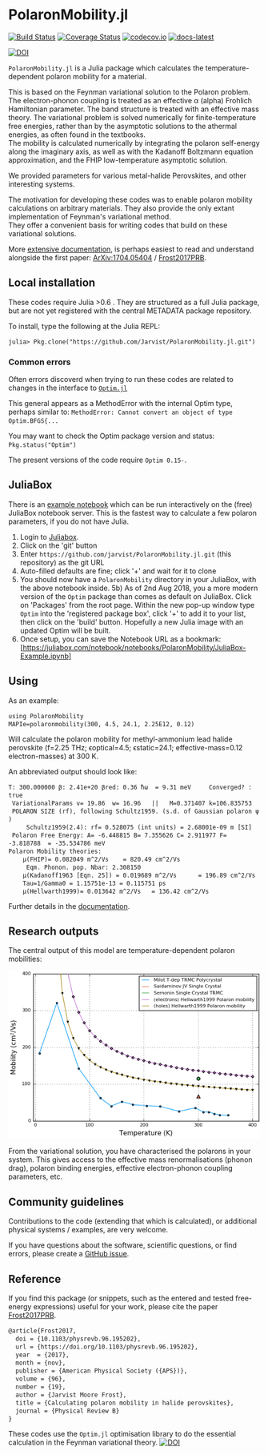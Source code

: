 # PolaronMobility.jl

[![Build Status](https://travis-ci.org/jarvist/PolaronMobility.jl.svg?branch=master)](https://travis-ci.org/jarvist/PolaronMobility.jl)
[![Coverage Status](https://coveralls.io/repos/jarvist/PolaronMobility.jl/badge.svg?branch=master&service=github)](https://coveralls.io/github/jarvist/PolaronMobility.jl?branch=master)
[![codecov.io](http://codecov.io/github/jarvist/PolaronMobility.jl/coverage.svg?branch=master)](http://codecov.io/github/jarvist/PolaronMobility.jl?branch=master)
[![docs-latest](https://img.shields.io/badge/docs-latest-blue.svg)](https://jarvist.github.io/PolaronMobility.jl/)

[![DOI](http://joss.theoj.org/papers/10.21105/joss.00566/status.svg)](https://doi.org/10.21105/joss.00566)

`PolaronMobility.jl` is a Julia package which calculates the
temperature-dependent polaron mobility for a material. 

This is based on the Feynman variational solution to the Polaron problem. 
The electron-phonon coupling is treated as an effective α (alpha) Frohlich
Hamiltonian parameter. 
The band structure is treated with an effective mass theory. 
The variational problem is solved numerically for finite-temperature free
energies, rather than by the asymptotic solutions to the athermal energies, as
often found in the textbooks.  
The mobility is calculated numerically by integrating the polaron self-energy
along the imaginary axis, as well as with the Kadanoff Boltzmann equation
approximation, and the FHIP low-temperature asymptotic solution. 

We provided parameters for various metal-halide Perovskites, and other
interesting systems.

The motivation for developing these codes was to enable polaron mobility
calculations on arbitrary materials. 
They also provide the only extant implementation of Feynman's variational
method.  
They offer a convenient basis for writing codes that build on these variational
solutions. 

More [extensive documentation](https://jarvist.github.io/PolaronMobility.jl/),
is perhaps easiest to read and understand alongside the first paper:
[ArXiv:1704.05404](https://arxiv.org/abs/1704.05404)
/ [Frost2017PRB](https://doi.org/10.1103/PhysRevB.96.195202).


## Local installation

These codes require Julia >0.6 . They are structured as a full Julia package,
but are not yet registered with the central METADATA package repository. 

To install, type the following at the Julia REPL:

```
julia> Pkg.clone("https://github.com/Jarvist/PolaronMobility.jl.git")
```

### Common errors

Often errors discoverd when trying to run these codes are related to changes in the interface to [`Optim.jl`](https://github.com/JuliaNLSolvers/Optim.jl)

This general appears as a MethodError with the internal Optim type, perhaps similar to:
`MethodError: Cannot convert an object of type Optim.BFGS{...`

You may want to check the Optim package version and status:
`Pkg.status("Optim")`

The present versions of the code require `Optim 0.15-`.

## JuliaBox

There is an [example notebook](JuliaBox-Example.ipynb) which can be run interactively on the (free) JuliaBox notebook server. This is the fastest way to calculate a few polaron parameters, if you do not have Julia.

1) Login to [Juliabox](https://juliabox.com).
2) Click on the 'git' button
3) Enter `https://github.com/jarvist/PolaronMobility.jl.git` (this repository) as the git URL
4) Auto-filled defaults are fine; click '+' and wait for it to clone
5) You should now have a `PolaronMobility` directory in your JuliaBox, with the above notebook inside.
5b) As of 2nd Aug 2018, you a more modern version of the `Optim` package than comes as default on JuliaBox. Click on 'Packages' from the root page. Within the new pop-up window type `Optim` into the 'registered package box', click '+' to add it to your list, then click on the 'build' button. Hopefully a new Julia image with an updated Optim will be built.
6) Once setup, you can save the Notebook URL as a bookmark: [https://juliabox.com/notebook/notebooks/PolaronMobility/JuliaBox-Example.ipynb]

## Using

As an example:

```
using PolaronMobility
MAPIe=polaronmobility(300, 4.5, 24.1, 2.25E12, 0.12)
```

Will calculate the polaron mobility for methyl-ammonium lead halide perovskite
(f=2.25 THz; ϵoptical=4.5; ϵstatic=24.1; effective-mass=0.12 electron-masses) at 300 K. 

An abbreviated output should look like:
```
T: 300.000000 β: 2.41e+20 βred: 0.36 ħω  = 9.31 meV     Converged? : true
 VariationalParams v= 19.86  w= 16.96   ||   M=0.371407 k=106.835753    
 POLARON SIZE (rf), following Schultz1959. (s.d. of Gaussian polaron ψ )
     Schultz1959(2.4): rf= 0.528075 (int units) = 2.68001e-09 m [SI]
 Polaron Free Energy: A= -6.448815 B= 7.355626 C= 2.911977 F= -3.818788  = -35.534786 meV
Polaron Mobility theories:
    μ(FHIP)= 0.082049 m^2/Vs    = 820.49 cm^2/Vs
     Eqm. Phonon. pop. Nbar: 2.308150 
    μ(Kadanoff1963 [Eqn. 25]) = 0.019689 m^2/Vs      = 196.89 cm^2/Vs
    Tau=1/Gamma0 = 1.15751e-13 = 0.115751 ps
    μ(Hellwarth1999)= 0.013642 m^2/Vs   = 136.42 cm^2/Vs
```

Further details in the
[documentation](https://jarvist.github.io/PolaronMobility.jl/).

## Research outputs

The central output of this model are temperature-dependent polaron mobilities: 

![MAPI Polaron mobility, plotted vs experimental data](mobility-calculated-experimental.png)

From the variational solution, you have characterised the polarons in your
system. 
This gives access to the effective mass renormalisations (phonon drag), polaron
binding energies, effective electron-phonon coupling parameters, etc.

## Community guidelines

Contributions to the code (extending that which is calculated), or additional
physical systems / examples, are very welcome. 

If you have questions about the software, scientific questions, or find errors,
please create a [GitHub issue](https://github.com/jarvist/PolaronMobility.jl/issues). 

## Reference

If you find this package (or snippets, such as the entered and tested
free-energy expressions) useful for your work, please cite the paper 
[Frost2017PRB](https://doi.org/10.1103/PhysRevB.96.195202). 

```
@article{Frost2017,
  doi = {10.1103/physrevb.96.195202},
  url = {https://doi.org/10.1103/physrevb.96.195202},
  year  = {2017},
  month = {nov},
  publisher = {American Physical Society ({APS})},
  volume = {96},
  number = {19},
  author = {Jarvist Moore Frost},
  title = {Calculating polaron mobility in halide perovskites},
  journal = {Physical Review B}
}
```

These codes use the `Optim.jl` optimisation library to do the essential calculation in the Feynman variational theory. 
[![DOI](http://joss.theoj.org/papers/10.21105/joss.00615/status.svg)](https://doi.org/10.21105/joss.00615)

